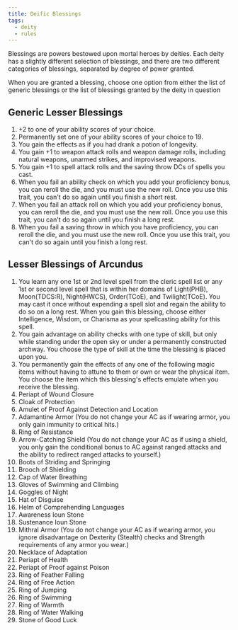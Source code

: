 ```yaml
---
title: Deific Blessings
tags:
  - deity
  - rules
---
```


Blessings are powers bestowed upon mortal heroes by deities. Each deity has a slightly different selection of blessings, and there are two different categories of blessings, separated by degree of power granted.

When you are granted a blessing, choose one option from either the list of generic blessings or the list of blessings granted by the deity in question

## Generic Lesser Blessings

1. +2 to one of your ability scores of your choice.
2. Permanently set one of your ability scores of your choice to 19.
3. You gain the effects as if you had drank a potion of longevity.
4. You gain +1 to weapon attack rolls and weapon damage rolls, including natural weapons, unarmed strikes, and improvised weapons.
5. You gain +1 to spell attack rolls and the saving throw DCs of spells you cast.
6. When you fail an ability check on which you add your proficiency bonus, you can reroll the die, and you must use the new roll. Once you use this trait, you can't do so again until you finish a short rest.
7. When you fail an attack roll on which you add your proficiency bonus, you can reroll the die, and you must use the new roll. Once you use this trait, you can't do so again until you finish a long rest.
8. When you fail a saving throw in which you have proficiency, you can reroll the die, and you must use the new roll. Once you use this trait, you can't do so again until you finish a long rest.

## Lesser Blessings of Arcundus

1. You learn any one 1st or 2nd level spell from the cleric spell list or any 1st or second level spell that is within her domains of Light(PHB), Moon(TDCS:R), Night(HWCS), Order(TCoE), and Twilight(TCoE). You may cast it once without expending a spell slot and regain the ability to do so on a long rest. When you gain this blessing, choose either Intelligence, Wisdom, or Charisma as your spellcasting ability for this spell.
2. You gain advantage on ability checks with one type of skill, but only while standing under the open sky or under a permanently constructed archway. You choose the type of skill at the time the blessing is placed upon you.
3. You permanently gain the effects of any one of the following magic items without having to attune to them or own or wear the physical item. You choose the item which this blessing's effects emulate when you receive the blessing.
  1. Periapt of Wound Closure
  2. Cloak of Protection
  3. Amulet of Proof Against Detection and Location
  4. Adamantine Armor (You do not change your AC as if wearing armor, you only gain immunity to critical hits.)
  5. Ring of Resistance
  6. Arrow-Catching Shield (You do not change your AC as if using a shield, you only gain the conditional bonus to AC against ranged attacks and the ability to redirect ranged attacks to yourself.)
  7. Boots of Striding and Springing
  8. Brooch of Shielding
  9. Cap of Water Breathing
  10. Gloves of Swimming and Climbing
  11. Goggles of Night
  12. Hat of Disguise
  13. Helm of Comprehending Languages
  14. Awareness Ioun Stone
  15. Sustenance Ioun Stone
  16. Mithral Armor (You do not change your AC as if wearing armor, you ignore disadvantage on Dexterity (Stealth) checks and Strength requirements of any armor you wear.)
  17. Necklace of Adaptation
  18. Periapt of Health
  19. Periapt of Proof against Poison
  20. Ring of Feather Falling
  21. Ring of Free Action
  22. Ring of Jumping
  23. Ring of Swimming
  24. Ring of Warmth
  25. Ring of Water Walking
  26. Stone of Good Luck
